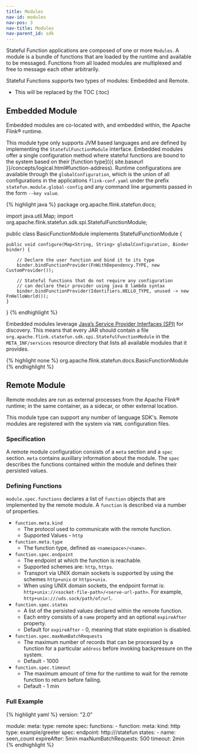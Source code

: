 ```yaml
---
title: Modules 
nav-id: modules
nav-pos: 3
nav-title: Modules
nav-parent_id: sdk
---
```

<!--
Licensed to the Apache Software Foundation (ASF) under one
or more contributor license agreements.  See the NOTICE file
distributed with this work for additional information
regarding copyright ownership.  The ASF licenses this file
to you under the Apache License, Version 2.0 (the
"License"); you may not use this file except in compliance
with the License.  You may obtain a copy of the License at

  http://www.apache.org/licenses/LICENSE-2.0

Unless required by applicable law or agreed to in writing,
software distributed under the License is distributed on an
"AS IS" BASIS, WITHOUT WARRANTIES OR CONDITIONS OF ANY
KIND, either express or implied.  See the License for the
specific language governing permissions and limitations
under the License.
-->

Stateful Function applications are composed of one or more ``Modules``.
A module is a bundle of functions that are loaded by the runtime and available to be messaged.
Functions from all loaded modules are multiplexed and free to message each other arbitrarily.

Stateful Functions supports two types of modules: Embedded and Remote.

* This will be replaced by the TOC
{:toc}

## Embedded Module

Embedded modules are co-located with, and embedded within, the Apache Flink® runtime.

This module type only supports JVM based languages and are defined by implementing the ``StatefulFunctionModule`` interface.
Embedded modules offer a single configuration method where stateful functions are bound to the system based on their [function type]({{ site.baseurl }}/concepts/logical.html#function-address).
Runtime configurations are available through the ``globalConfiguration``, which is the union of all configurations in the applications ``flink-conf.yaml`` under the prefix ``statefun.module.global-config`` and any command line arguments passed in the form ``--key value``.

{% highlight java %}
package org.apache.flink.statefun.docs;

import java.util.Map;
import org.apache.flink.statefun.sdk.spi.StatefulFunctionModule;

public class BasicFunctionModule implements StatefulFunctionModule {

	public void configure(Map<String, String> globalConfiguration, Binder binder) {

		// Declare the user function and bind it to its type
		binder.bindFunctionProvider(FnWithDependency.TYPE, new CustomProvider());

		// Stateful functions that do not require any configuration
		// can declare their provider using java 8 lambda syntax
		binder.bindFunctionProvider(Identifiers.HELLO_TYPE, unused -> new FnHelloWorld());
	}
}
{% endhighlight %}

Embedded modules leverage [Java’s Service Provider Interfaces (SPI)](https://docs.oracle.com/javase/8/docs/api/java/util/ServiceLoader.html) for discovery.
This means that every JAR should contain a file ``org.apache.flink.statefun.sdk.spi.StatefulFunctionModule`` in the ``META_INF/services`` resource directory that lists all available modules that it provides.

{% highlight none %}
org.apache.flink.statefun.docs.BasicFunctionModule
{% endhighlight %}

## Remote Module

Remote modules are run as external processes from the Apache Flink® runtime; in the same container, as a sidecar, or other external location.

This module type can support any number of language SDK's.
Remote modules are registered with the system via ``YAML`` configuration files.

### Specification

A remote module configuration consists of a ``meta`` section and a ``spec`` section.
``meta`` contains auxillary information about the module.
The ``spec`` describes the functions contained within the module and defines their persisted values.

### Defining Functions

``module.spec.functions`` declares a list of ``function`` objects that are implemented by the remote module.
A ``function`` is described via a number of properties.

* ``function.meta.kind``
    * The protocol used to communicate with the remote function.
    * Supported Values - ``http``
* ``function.meta.type``
    * The function type, defined as ``<namespace>/<name>``.
* ``function.spec.endpoint``
    * The endpoint at which the function is reachable.
    * Supported schemes are: ``http``, ``https``.
    * Transport via UNIX domain sockets is supported by using the schemes ``http+unix`` or ``https+unix``.
    * When using UNIX domain sockets, the endpoint format is: ``http+unix://<socket-file-path>/<serve-url-path>``. For example, ``http+unix:///uds.sock/path/of/url``.
* ``function.spec.states``
    * A list of the persisted values declared within the remote function.
    * Each entry consists of a `name` property and an optional `expireAfter` property.
    * Default for `expireAfter` - 0, meaning that state expiration is disabled.
* ``function.spec.maxNumBatchRequests``
    * The maximum number of records that can be processed by a function for a particular ``address`` before invoking backpressure on the system.
    * Default - 1000
* ``function.spec.timeout``
    * The maximum amount of time for the runtime to wait for the remote function to return before failing.
    * Default - 1 min

### Full Example

{% highlight yaml %}
version: "2.0"

module:
  meta:
    type: remote
  spec:
    functions:
      - function:
        meta:
          kind: http
          type: example/greeter
        spec:
          endpoint: http://<host-name>/statefun
          states:
            - name: seen_count
              expireAfter: 5min
          maxNumBatchRequests: 500
          timeout: 2min
{% endhighlight %}

